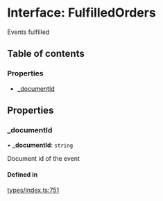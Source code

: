 # Interface: FulfilledOrders

Events fulfilled

## Table of contents

### Properties

- [\_documentId](FulfilledOrders.md#_documentid)

## Properties

### \_documentId

• **\_documentId**: `string`

Document id of the event

#### Defined in

[types/index.ts:751](https://github.com/nevermined-io/react-components/blob/8680a5c/catalog/src/types/index.ts#L751)
